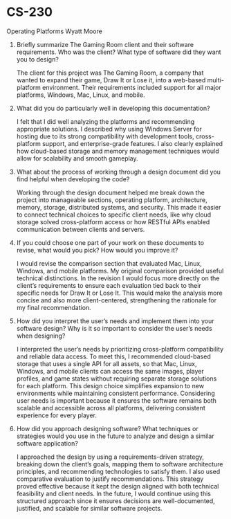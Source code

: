 # CS-230
Operating Platforms
Wyatt Moore

1. Briefly summarize The Gaming Room client and their software requirements. Who was the client? What type of software did they want you to design?

    The client for this project was The Gaming Room, a company that wanted to expand their game, Draw It or Lose it, into a web-based multi-platform environment.
    Their requirements included support for all major platforms, Windows, Mac, Linux, and mobile.

2. What did you do particularly well in developing this documentation?
   
    I felt that I did well analyzing the platforms and recommending appropriate solutions.
    I described why using Windows Server for hosting due to its strong compatibility with development tools, cross-platform support, and enterprise-grade features.
    I also clearly explained how cloud-based storage and memory management techniques would allow for scalability and smooth gameplay. 

3. What about the process of working through a design document did you find helpful when developing the code?
   
    Working through the design document helped me break down the project into manageable sections, operating platform, architecture, memory, storage, distributed systems, and security.
    This made it easier to connect technical choices to specific client needs, like why cloud storage solved cross-platform access or how RESTful APIs enabled communication between clients and servers. 

4. If you could choose one part of your work on these documents to revise, what would you pick? How would you improve it?
   
    I would revise the comparison section that evaluated Mac, Linux, Windows, and mobile platforms.
    My original comparison provided useful technical distinctions.
    In the revision I would focus more directly on the client’s requirements to ensure each evaluation tied back to their specific needs for Draw It or Lose It.
    This would make the analysis more concise and also more client-centered, strengthening the rationale for my final recommendation.
   
5. How did you interpret the user’s needs and implement them into your software design? Why is it so important to consider the user’s needs when designing?
    
    I interpreted the user’s needs by prioritizing cross-platform compatibility and reliable data access.
    To meet this, I recommended cloud-based storage that uses a single API for all assets, so that Mac, Linux, Windows, and mobile clients can access the same images, player profiles, and game states without requiring
    separate storage solutions for each platform.
    This design choice simplifies expansion to new environments while maintaining consistent performance.
    Considering user needs is important because it ensures the software remains both scalable and accessible across all platforms, delivering consistent experience for every player.

6. How did you approach designing software? What techniques or strategies would you use in the future to analyze and design a similar software application?
    
    I approached the design by using a requirements-driven strategy, breaking down the client’s goals, mapping them to software architecture principles, and recommending technologies to satisfy them.
    I also used comparative evaluation to justify recommendations.
    This strategy proved effective because it kept the design aligned with both technical feasibility and client needs.
    In the future, I would continue using this structured approach since it ensures decisions are well-documented, justified, and scalable for similar software projects.

